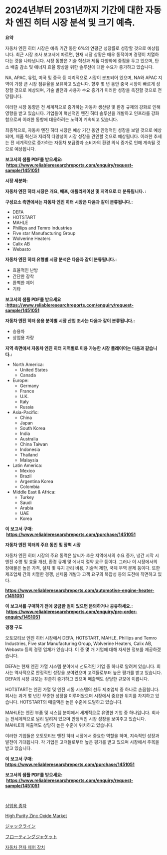 <p><h1>2024년부터 2031년까지 기간에 대한 자동차 엔진 히터 시장 분석 및 크기 예측.</h1></p><p><strong>요약</strong></p>
<p><p>자동차 엔진 히터 시장은 예측 기간 동안 6%의 연평균 성장률로 성장할 것으로 예상됩니다. 최근 시장 조사 보고서에 따르면, 현재 시장 상황은 매우 동적이며 경쟁이 치열하다는 것을 나타냅니다. 시장 동향은 기술 혁신과 제품 다양화에 중점을 두고 있으며, 탄소 배출 감소 및 에너지 효율 향상을 위한 솔루션에 대한 수요가 증가하고 있습니다.</p><p>NA, APAC, 유럽, 미국 및 중국 등 지리적으로 시장이 분포되어 있으며, NA와 APAC 지역이 가장 큰 시장 점유율을 보유하고 있습니다. 향후 몇 년 동안 중국 시장이 빠르게 성장할 것으로 예상되며, 기술 발전과 사용자 수요 증가가 이러한 성장을 촉진할 것으로 전망됩니다.</p><p>이러한 시장 동향은 전 세계적으로 증가하는 자동차 생산량 및 환경 규제의 강화로 인해 영향을 받고 있습니다. 기업들이 혁신적인 엔진 히터 솔루션을 개발하고 인프라를 강화함으로써 이러한 동향에 대응하려는 노력이 계속되고 있습니다.</p><p>최종적으로, 자동차 엔진 히터 시장은 예상 기간 동안 안정적인 성장을 보일 것으로 예상되며, 제품 혁신과 지리적 다양성이 시장 성장을 견인할 것으로 예상됩니다. 이러한 추세는 전 세계적으로 증가하는 자동차 보급량과 소비자의 환경 의식 증가로 인해 계속될 것으로 예상됩니다.</p></p>
<p><strong>보고서의 샘플 PDF를 받으세요: &nbsp;<a href="https://www.reliableresearchreports.com/enquiry/request-sample/1451051">https://www.reliableresearchreports.com/enquiry/request-sample/1451051</a></strong></p>
<p><strong>시장 세분화:</strong></p>
<p><strong> 자동차 엔진 히터 시장은 개요, 배포, 애플리케이션 및 지역으로 더 분류됩니다. :</strong></p>
<p><strong>구성요소 측면에서는 자동차 엔진 히터 시장은 다음과 같이 분류됩니다.:</strong></p>
<p><ul><li>DEFA</li><li>HOTSTART</li><li>MAHLE</li><li>Phillips and Temro Industries</li><li>Five star Manufacturing Group</li><li>Wolverine Heaters</li><li>Calix AB</li><li>Webasto</li></ul></p>
<p><strong> 자동차 엔진 히터 유형별 시장 분석은 다음과 같이 분류됩니다.:</strong></p>
<p><ul><li>효율적인 난방</li><li>간단한 장착</li><li>완벽한 제어</li><li>기타</li></ul></p>
<p><strong>보고서의 샘플 PDF를 받으세요 :<a href="https://www.reliableresearchreports.com/enquiry/request-sample/1451051">https://www.reliableresearchreports.com/enquiry/request-sample/1451051</a></strong></p>
<p><strong> 자동차 엔진 히터 응용 분야별 시장 산업 조사는 다음과 같이 분류됩니다.:</strong></p>
<p><ul><li>승용차</li><li>상업용 차량</li></ul></p>
<p><strong>지역 측면에서 자동차 엔진 히터 지역별로 이용 가능한 시장 플레이어는 다음과 같습니다.:</strong></p>
<p><ul>
    <li>
        North America:
        <ul>
            <li>United States</li>
            <li>Canada</li>
        </ul>
    </li>
    <li>
        Europe:
        <ul>
            <li>Germany</li>
            <li>France</li>
            <li>U.K.</li>
            <li>Italy</li>
            <li>Russia</li>
        </ul>
    </li>
    <li>
        Asia-Pacific:
        <ul>
            <li>China</li>
            <li>Japan</li>
            <li>South Korea</li>
            <li>India</li>
            <li>Australia</li>
            <li>China Taiwan</li>
            <li>Indonesia</li>
            <li>Thailand</li>
            <li>Malaysia</li>
        </ul>
    </li>
    <li>
        Latin America:
        <ul>
            <li>Mexico</li>
            <li>Brazil</li>
            <li>Argentina Korea</li>
            <li>Colombia</li>
        </ul>
    </li>
    <li>
        Middle East & Africa:
        <ul>
            <li>Turkey</li>
            <li>Saudi</li>
            <li>Arabia</li>
            <li>UAE</li>
            <li>Korea</li>
        </ul>
    </li>
    </ul></p>
<p><strong>이 보고서 구매: &nbsp;<a href="https://www.reliableresearchreports.com/purchase/1451051">https://www.reliableresearchreports.com/purchase/1451051</a></strong></p>
<p><strong>자동차 엔진 히터의 주요 동인 및 장벽 시장</strong></p>
<p><p>자동차 엔진 히터 시장의 주요 동력은 날씨가 추운 지역에서의 수요 증가, 냉간 시작 시 엔진 수명 및 효율 개선, 환경 규제 및 에너지 절약 요구 등이다. 그러나 이 시장에서의 장애물은 높은 가격, 설치 및 유지 관리 비용, 기술적 제한, 국제 무역 문제 등이다. 또한 제조업체 간의 치열한 경쟁, 신제품 개발과 고객 요구의 복잡성 등의 도전에 직면하고 있다.</p></p>
<p><strong><a href="https://www.reliableresearchreports.com/automotive-engine-heater-r1451051">https://www.reliableresearchreports.com/automotive-engine-heater-r1451051</a></strong></p>
<p><strong>이 보고서를 구매하기 전에 궁금한 점이 있으면 문의하거나 공유하세요.: &nbsp;<a href="https://www.reliableresearchreports.com/enquiry/pre-order-enquiry/1451051">https://www.reliableresearchreports.com/enquiry/pre-order-enquiry/1451051</a></strong></p>
<p><strong>경쟁 구도</strong></p>
<p><p>오토모티브 엔진 히터 시장에서 DEFA, HOTSTART, MAHLE, Phillips and Temro Industries, Five star Manufacturing Group, Wolverine Heaters, Calix AB, Webasto 등의 경쟁 업체가 있습니다. 이 중 몇 개 기업에 대해 자세한 정보를 제공하겠습니다.</p><p>DEFA는 현재 엔진 가열 시스템 분야에서 선도적인 기업 중 하나로 알려져 있습니다. 회사는 역사적으로 안정적인 성장을 보여왔으며 고객들로부터 높은 평가를 받고 있습니다. DEFA의 시장 규모는 꾸준히 증가하고 있으며 매출액도 상당한 규모에 이릅니다.</p><p>HOTSTART는 엔진 가열 및 엔진 시동 시스템의 선두 제조업체 중 하나로 손꼽힙니다. 회사는 과거 몇 년간 꾸준한 성장을 이루어왔으며 시장에서 중요한 위치를 차지하고 있습니다. HOTSTART의 매출액은 높은 수준에 도달하고 있습니다.</p><p>MAHLE는 엔진 부품 및 시스템 분야에서 세계적으로 유명한 기업 중 하나입니다. 회사는 전세계적으로 널리 알려져 있으며 안정적인 시장 성장을 보여주고 있습니다. MAHLE의 매출액도 상당히 높은 수준에 위치하고 있습니다.</p><p>이러한 기업들은 오토모티브 엔진 히터 시장에서 중요한 역할을 하며, 지속적인 성장과 발전이 기대됩니다. 각 기업은 고객들로부터 높은 평가를 받고 있으며 시장에서 주목을 받고 있습니다.</p></p>
<p><strong>이 보고서 구매: &nbsp; <a href="https://www.reliableresearchreports.com/purchase/1451051">https://www.reliableresearchreports.com/purchase/1451051</a></strong></p>
<p><strong>보고서의 샘플 PDF를 받으세요: &nbsp;<a href="https://www.reliableresearchreports.com/enquiry/request-sample/1451051">https://www.reliableresearchreports.com/enquiry/request-sample/1451051</a></strong><strong></strong></p>
<p>&nbsp;</p>
<p><p><a href="https://medium.com/@felipegrrady654556/%EC%83%81%EC%97%85-%EC%94%A8%EC%95%97-%EC%8B%9C%EC%9E%A5-%EC%9C%A0%ED%98%95-%EC%9D%91%EC%9A%A9-%EB%B0%8F-%EC%A7%80%EB%A6%AC%EB%B3%84-%EB%8B%A4%EA%B0%81%EC%A0%81%EC%9D%B8-%ED%8F%89%EA%B0%80-22dfcd6ded37">상업용 종자</a></p><p><a href="https://issuu.com/reportprime-2/docs/high-purity-zinc-oxide-market-size-2030.pptx">High Purity Zinc Oxide Market</a></p><p><a href="https://github.com/MosesSpinka1914/Market-Research-Report-List-1/blob/main/373100522576.md">ジャックライン</a></p><p><a href="https://github.com/bevdtkn4419963/Market-Research-Report-List-1/blob/main/688440322575.md">フローティングジャケット</a></p><p><a href="https://github.com/Tristiarton768456/Market-Research-Report-List-1/blob/main/113229620685.md">자동차 전자 제어 장치</a></p></p>